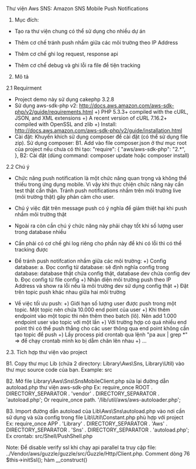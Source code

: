 Thư viện Aws SNS: Amazon SNS Mobile Push Notifications

1. Mục đích:
 
- Tạo ra thư viện chung có thể sử dụng cho nhiều dự án

- Thêm cơ chế tránh push nhầm giữa các môi trường theo IP Address

- Thêm cơ chế ghi log request, response api

- Thêm cơ chế debug và ghi lỗi ra file để tiện tracking


2. Mô tả

2.1 Requirment
- Project demo này sử dụng cakephp 3.2.8
- Sử dụng aws-sdk-php v2: http://docs.aws.amazon.com/aws-sdk-php/v2/guide/requirements.html
+) PHP 5.3.3+ compiled with the cURL, JSON, and XML extensions
+) A recent version of cURL 7.16.2+ compiled with OpenSSL and zlib
+) Install: http://docs.aws.amazon.com/aws-sdk-php/v2/guide/installation.html
- Cài đặt: Khuyến khích sử dụng composer để cài đặt (có thể sử dụng file zip).
Sử dụng composer:
B1. Add vào file composer.json ở thư mục root của project nếu chưa có thì tạo:
    "require": {
        "aws/aws-sdk-php": "2.*",
    },
B2: Cài đặt (dùng command: composer update hoặc composer install)

2.2 Chú ý
- Chức năng push notification là một chức năng quan trọng và không thể thiếu trong ứng dụng mobile. Vì vậy khi thực chiện chức năng này cần test thật cẩn thận. Tránh push notifications nhầm trên môi trường live (môi trường thật) gây phản cảm cho user.
- Chú ý việc đặt trên message push có ý nghĩa để giảm thiệt hại khi push nhầm môi trường thật
- Ngoài ra còn cần chú ý chức năng này phải chạy tốt khi số lượng user trong database nhiều
- Cần phải có cơ chế ghi log riêng cho phần này để khi có lỗi thì có thể tracking được
- Để tránh push notifcation nhầm giữa các môi trường:
+) Config database: 
a. Đọc config từ database: sẽ định nghĩa config trong database: database thật chứa config thật, database dev chứa config dev
b. Đọc config từ file config
+) Nhận diện môi trường push theo IP Address và show ra lỗi nếu là môi trường dev sử dụng config thật
+) Đặt trên topic push khác nhau giữa hai môi trường

- Về việc tối ưu push:
+) Giới hạn số lượng user được push trong một topic. Một topic nên chứa 10.000 end point của user
+) Khi thêm endpoint vào một topic thì nên thêm theo batch (lô). Nên add 1.000 endpoint user vào topic với một lần
+) Với trường hợp có quá nhiều end point thì có thể push thẳng cho các user thông qua end point không cần tạo topic để push
+) Lấy process pid crontab qua lệnh "pa aux | grep *" => để chạy crontab mình ko bị dẫm chân lên nhau
+) ...


2.3. Tích hợp thư viện vào project

B1. Copy thư mục Lib (chứa 2 directory: Library\Aws\Sns, Library\Util) vào thư mục source code của bạn. Example: src

B2. Mở file Library\Aws\Sns\SnsMobileClient.php sửa lại đường dẫn autoload.php thư viện aws-sdk-php
Ex: require_once ROOT . DIRECTORY_SEPARATOR . 'vendor' . DIRECTORY_SEPARATOR . 'autoload.php';
Or require_once path. '/lib/util/aws/aws-autoloader.php';

B3. Import đường dẫn autoload của Lib\Aws\Sns\autoload.php vào nơi cần sử dụng và sửa config trong file Lib\Util\Constant.php phù hợp với project
Ex: require_once APP . 'Library' . DIRECTORY_SEPARATOR . 'Aws' . DIRECTORY_SEPARATOR . 'Sns' . DIRECTORY_SEPARATOR . 'autoload.php';
Ex crontab: src/Shell/PushShell.php

Note: Để disable verify ssl khi chạy api parallel ta truy cập file: ../Vendor/aws/guzzle/guzzle/src/Guzzle/Http/Client.php. Comment dòng 76 $this->initSsl(); hàm __construct()





